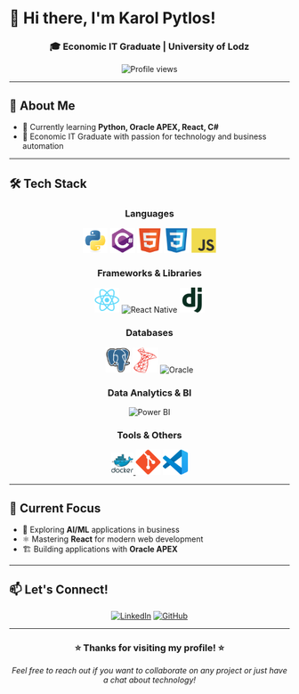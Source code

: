 # 👋 Hi there, I'm Karol Pytlos!

<div align="center">

### 🎓 Economic IT Graduate | University of Lodz

![Profile views](https://komarev.com/ghpvc/?username=soltyp&label=Profile%20views&color=0e75b6&style=flat)

</div>

---

## 🚀 About Me

- 🌱 Currently learning **Python, Oracle APEX, React, C#**
- 💼 Economic IT Graduate with passion for technology and business automation


---

## 🛠️ Tech Stack

<div align="center">

### Languages
<img src="https://raw.githubusercontent.com/devicons/devicon/master/icons/python/python-original.svg" alt="Python" width="45" height="45"/>
<img src="https://raw.githubusercontent.com/devicons/devicon/master/icons/csharp/csharp-original.svg" alt="C#" width="45" height="45"/>
<img src="https://raw.githubusercontent.com/devicons/devicon/master/icons/html5/html5-original.svg" alt="HTML5" width="45" height="45"/>
<img src="https://raw.githubusercontent.com/devicons/devicon/master/icons/css3/css3-original.svg" alt="CSS3" width="45" height="45"/>
<img src="https://raw.githubusercontent.com/devicons/devicon/master/icons/javascript/javascript-original.svg" alt="JavaScript" width="45" height="45"/>

### Frameworks & Libraries
<img src="https://raw.githubusercontent.com/devicons/devicon/master/icons/react/react-original.svg" alt="React" width="45" height="45"/>
<img src="https://reactnative.dev/img/header_logo.svg" alt="React Native" width="45" height="45"/>
<img src="https://raw.githubusercontent.com/devicons/devicon/master/icons/django/django-plain.svg" alt="Django" width="45" height="45"/>

### Databases
<img src="https://raw.githubusercontent.com/devicons/devicon/master/icons/postgresql/postgresql-original.svg" alt="PostgreSQL" width="45" height="45"/>
<img src="https://raw.githubusercontent.com/devicons/devicon/master/icons/microsoftsqlserver/microsoftsqlserver-plain.svg" alt="SQL Server" width="45" height="45"/>
<img src="https://cdn.jsdelivr.net/gh/devicons/devicon/icons/oracle/oracle-original.svg" alt="Oracle" width="45" height="45"/>

### Data Analytics & BI
<img src="https://github.com/microsoft/PowerBI-Icons/raw/main/SVG/Power-BI.svg" alt="Power BI" width="45" height="45"/>

### Tools & Others
<a href="https://www.docker.com/" target="_blank" rel="noreferrer"> <img src="https://raw.githubusercontent.com/devicons/devicon/master/icons/docker/docker-original-wordmark.svg" alt="docker" width="40" height="40"/> </a> 
<img src="https://raw.githubusercontent.com/devicons/devicon/master/icons/git/git-original.svg" alt="Git" width="45" height="45"/>
<img src="https://raw.githubusercontent.com/devicons/devicon/master/icons/vscode/vscode-original.svg" alt="VS Code" width="45" height="45"/>

</div>

---

## 🎯 Current Focus

- 🤖 Exploring **AI/ML** applications in business
- ⚛️ Mastering **React** for modern web development
- 🏗️ Building applications with **Oracle APEX**


---

## 📫 Let's Connect!

<div align="center">

[![LinkedIn](https://img.shields.io/badge/LinkedIn-0077B5?style=for-the-badge&logo=linkedin&logoColor=white)](https://www.linkedin.com/in/karol-pytlos/)
[![GitHub](https://img.shields.io/badge/GitHub-100000?style=for-the-badge&logo=github&logoColor=white)](https://github.com/soltyp)

</div>

---

<div align="center">

### ⭐ Thanks for visiting my profile! ⭐

*Feel free to reach out if you want to collaborate on any project or just have a chat about technology!*

</div>
